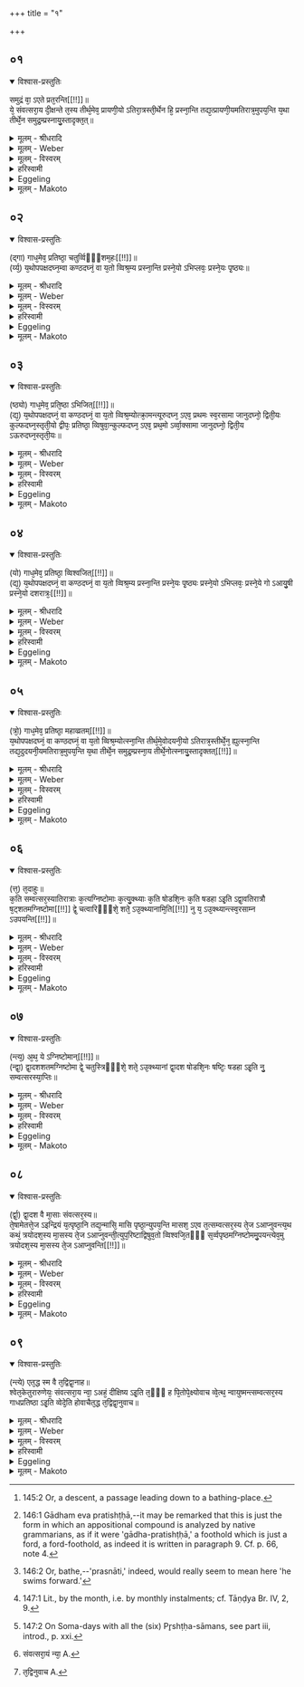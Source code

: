 +++
title = "१"

+++


##  ०१


<details open><summary>विश्वास-प्रस्तुतिः</summary>

समुद्रं वा᳘ ऽएते प्रत᳘रन्ति[[!!]]॥   
ये᳘ संवत्सरा᳘य दी᳘क्षन्ते त᳘स्य तीर्थ᳘मेव᳘ प्रायणी᳘यो ऽतिरा᳘त्रस्ती᳘र्थेन हि᳘ प्रस्ना᳘न्ति तद्य᳘त्प्रायणी᳘यमतिरात्र᳘मुपय᳘न्ति य᳘था तीर्थे᳘न समुद्र᳘म्प्रस्नायु᳘स्तादृक्त᳘त्॥
</details>

<details><summary>मूलम् - श्रीधरादि</summary>

समुद्रं वा᳘ ऽएते प्रत᳘रन्ति[[!!]]॥   
ये᳘ संवत्सरा᳘य दी᳘क्षन्ते त᳘स्य तीर्थ᳘मेव᳘ प्रायणी᳘यो ऽतिरा᳘त्रस्ती᳘र्थेन हि᳘ प्रस्ना᳘न्ति तद्य᳘त्प्रायणी᳘यमतिरात्र᳘मुपय᳘न्ति य᳘था तीर्थे᳘न समुद्र᳘म्प्रस्नायु᳘स्तादृक्त᳘त्॥
</details>

<details><summary>मूलम् - Weber</summary>

समुद्रं वा᳘ऽएते प्र᳘तरन्ति ॥  
ये᳘ संवत्सरा᳘य दीक्षन्ते त᳘स्य तीर्थ᳘मेव᳘ प्रायणी᳘योऽतिरा᳘त्रस्ती᳘र्थेन हि᳘ प्रस्ना᳘न्ति तद्य᳘त्प्रायणी᳘यमतिरात्र᳘मुपय᳘न्ति य᳘था तीर्थे᳘न समुद्रं᳘ प्रस्नायु᳘स्तादृक्त᳘त् ॥
</details>

<details><summary>मूलम् - विस्वरम्</summary>

**सम्वत्सरे समुद्रतरणोपासनम् ।**
 
समुद्रं वा एते प्रतरन्ति । ये संवत्सराय दीक्षन्ते । तस्य तीर्थमेव प्रायणीयो ऽतिरात्रः । तीर्थेन हि प्रस्नांति । तद्यत्प्रायणीयमतिरात्रमुपयन्ति । यथा तीर्थेन समुद्रं प्रस्नायुः । तादृक्तत् ॥ १ ॥ 
</details>

<details><summary>हरिस्वामी</summary>

"समुद्रं वा” एताभिः पंचभिः कण्डिकाभिः संवत्सरे समुद्रप्रतरणोपासनमुच्यते । तीर्थगाधोद्ध्युत्तरणपुनःप्रतरणानि च प्रायणीयादीनां नामान्येतानि प्रदर्श्यन्ते । उपासनारूपत्वाच्च फलम् । संवत्सरो ऽप्यत्र ईदृश एव द्रष्टव्यः । 'प्रस्नांति' "ष्णा शौचे" (धा. पा. अ. प. ४२) इत्येषः प्रपूर्वः प्रतरणे वर्तते । प्रतरतीत्यर्थः । 'प्रस्नायुः' प्रतरेयुः ॥ १ ॥ 
</details>

<details><summary>Eggeling</summary>

1. Verily, those who become initiated for (a sacrificial session of) a year cross an ocean: the Prāyaṇīya Atirātra is a flight of steps [^egg_440], for it is by means of a flight of steps that one enters (the water); and

[^egg_440]: 145:2 Or, a descent, a passage leading down to a bathing-place.

when they enter on the Prāyaṇīya Atirātra it is just as if they were entering the ocean by a flight of steps.
</details>

<details><summary>मूलम् - Makoto</summary>

समुद्रं꣡ वा꣡ एते꣡ प्र꣡तरन्ति ।॥  
ये꣡ संवत्सरा꣡य दीक्षन्ते त꣡स्य तीर्थ꣡म् एव꣡ प्रा꣡यणी꣡यो ऽतिरा꣡त्रस् ती꣡र्थेन हि꣡ प्रस्ना꣡न्ति त꣡द् य꣡त् प्रा꣡यणी꣡यम् अतिरा꣡त्र꣡म् उपय꣡न्ति य꣡था꣡ तीर्थे꣡न समुद्रं꣡ प्रस्ना꣡यु꣡स् ता꣡दृ꣡क्त꣡त् ॥॥
</details>


##  ०२


<details open><summary>विश्वास-प्रस्तुतिः</summary>

(द्गा) गाध᳘मेव᳘ प्रतिष्ठा᳘ चतुर्व्विᳫँ᳭शम᳘हः[[!!]]॥  
(र्य्य᳘) य᳘थोपपक्षदघ्न᳘म्वा कण्ठदघ्नं᳘ वा य᳘तो व्विश्र᳘म्य प्रस्ना᳘न्ति प्रस्ने᳘यो ऽभिप्लवः᳘ प्रस्ने᳘यः पृ᳘ष्ठ्यः॥
</details>

<details><summary>मूलम् - श्रीधरादि</summary>

(द्गा) गाध᳘मेव᳘ प्रतिष्ठा᳘ चतुर्व्विᳫँ᳭शम᳘हः[[!!]]॥  
(र्य्य᳘) य᳘थोपपक्षदघ्न᳘म्वा कण्ठदघ्नं᳘ वा य᳘तो व्विश्र᳘म्य प्रस्ना᳘न्ति प्रस्ने᳘यो ऽभिप्लवः᳘ प्रस्ने᳘यः पृ᳘ष्ठ्यः॥
</details>

<details><summary>मूलम् - Weber</summary>

गाध᳘मेव᳘ प्रतिष्ठा᳘ चतुर्विँश᳘म᳘हः ॥  
य᳘थोपपक्षदघ्नं᳘ वा कण्ठदघ्नं᳘ वा य᳘तो विश्र᳘म्य प्रस्ना᳘न्ति प्रस्ने᳘योऽभिप्लवः᳘ प्रस्ने᳘यः पृ᳘ष्ठ्यः ॥
</details>

<details><summary>मूलम् - विस्वरम्</summary>

गाधमेव प्रतिष्ठा चतुर्विंशमहः । यथोपपक्षदघ्नं वा कंठदघ्नं वा यतो विश्रम्य प्रस्नांति । प्रस्नेयो ऽभिप्लवः । प्रस्नेयः पृष्ठ्यः ॥ २ ॥ 
</details>

<details><summary>हरिस्वामी</summary>

गाधमेव ग्राह्यम् अल्पोदकम् । प्रतितिष्ठत्यस्यामितिं 'प्रतिष्ठा' । 'उपपक्षदघ्नं' पक्षयोः समीपमुपपक्षं प्रमाणमस्य उपपक्षदघ्नम् । कण्ठप्रमाणं 'कण्ठदघ्नं' । 'प्रस्नेयः' प्रस्नानार्हः प्रतरणार्ह इत्यर्थः ॥ २ ॥ 
</details>

<details><summary>Eggeling</summary>

2. The Caturviṁśa day is (in the form of) a foothold, a shallow place [^egg_441], such a one as (where the water reaches) either to the arm-pits or to the neck, whence, having rested, they enter [^egg_442] (the deep water). The Abhiplava is (a spot) suitable for swimming; and so is the Pr̥shṭḥya suitable for swimming.

[^egg_441]: 146:1 Gādham eva pratishṭḥā,--it may be remarked that this is just the form in which an appositional compound is analyzed by native grammarians, as if it were 'gādha-pratishṭḥā,' a foothold which is just a ford, a ford-foothold, as indeed it is written in paragraph 9. Cf. p. 66, note 4.

[^egg_442]: 146:2 Or, bathe,--'prasnāti,' indeed, would really seem to mean here 'he swims forward.'
</details>

<details><summary>मूलम् - Makoto</summary>

गा꣡ध꣡म् एव꣡ प्रतिष्ठा꣡ चतुर्विँश꣡म् अ꣡हः ।॥  
य꣡थोपपक्षदघ्नं꣡ वा꣡ कण्ठदघ्नं꣡ वा꣡ य꣡तो विश्र꣡म्य प्रस्ना꣡न्ति प्रस्ने꣡यो ऽभिप्लवः꣡ प्रस्ने꣡यः पृ꣡ष्ठ्यः ॥॥
</details>


##  ०३


<details open><summary>विश्वास-प्रस्तुतिः</summary>

(ष्ठ्यो) गाध᳘मेव᳘ प्रति᳘ष्ठा ऽभिजित्[[!!]]॥  
(द्य᳘) य᳘थोपपक्षदघ्नं᳘ वा कण्ठदघ्नं᳘ वा य᳘तो व्विश्र᳘म्योत्क्रा᳘मन्त्यूरुदघ्न᳘ ऽएव᳘ प्रथमः स्व᳘रसामा जानुदघ्नो᳘ द्विती᳘यः कुल्फदघ्न᳘स्तृती᳘यो द्वीपः᳘ प्रतिष्ठा᳘ व्विषुवा᳘न्कुल्फदघ्न᳘ ऽएव᳘ प्रथ᳘मो ऽर्व्वा᳘क्सामा जानुदघ्नो᳘ द्विती᳘य ऽऊरुदघ्न᳘स्तृती᳘यः॥
</details>

<details><summary>मूलम् - श्रीधरादि</summary>

(ष्ठ्यो) गाध᳘मेव᳘ प्रति᳘ष्ठा ऽभिजित्[[!!]]॥  
(द्य᳘) य᳘थोपपक्षदघ्नं᳘ वा कण्ठदघ्नं᳘ वा य᳘तो व्विश्र᳘म्योत्क्रा᳘मन्त्यूरुदघ्न᳘ ऽएव᳘ प्रथमः स्व᳘रसामा जानुदघ्नो᳘ द्विती᳘यः कुल्फदघ्न᳘स्तृती᳘यो द्वीपः᳘ प्रतिष्ठा᳘ व्विषुवा᳘न्कुल्फदघ्न᳘ ऽएव᳘ प्रथ᳘मो ऽर्व्वा᳘क्सामा जानुदघ्नो᳘ द्विती᳘य ऽऊरुदघ्न᳘स्तृती᳘यः॥
</details>

<details><summary>मूलम् - Weber</summary>

गाध᳘मेव᳘ प्रतिॗष्ठाभिजि᳟त् ॥  
य᳘थोपपक्षदघ्नं᳘ वा कण्ठदघ्नं᳘ वा य᳘तो विश्र᳘म्योत्क्रा᳘मन्त्यूरुदघ्न᳘ एव᳘ प्रथमः स्व᳘रसामा जानुदघ्नो᳘ द्विती᳘यः कुल्फदघ्न᳘स्तृती᳘यो द्वीपः᳘ प्रतिष्ठा᳘ विषुवा᳘न्कुल्फदघ्न᳘ एव᳘ प्रथॗमोऽर्वा᳘क्सामा जानुदघ्नो᳘ द्विती᳘य ऊरुदघ्न᳘स्तृती᳘यः ॥
</details>

<details><summary>मूलम् - विस्वरम्</summary>

गाधमेव प्रतिष्ठा ऽभिजित् । यथोपपक्षदघ्नं वा कण्ठदघ्नं वा यतो विश्रम्योत्क्रामन्ति । ऊरुदघ्न एव प्रथमः स्वरसामा । जानुदघ्नो द्वितीयः । कुल्फदघ्नस्तृतीयः । द्वीपः प्रतिष्ठा विषुवान् । कुल्पदघ्न एव प्रथमो ऽर्वाक्सामा । जानुदघ्नो द्वितीयः । ऊरुदघ्नस्तृतीयः ॥ ३ ॥ 
</details>

<details><summary>हरिस्वामी</summary>

सर्वान् कामान् अर्वाक् सुवृत्तः । अर्वाक् स च सामा इत्येवं प्राप्ते शाकपार्थिवादिवत्तत्पदलोपसमासः ॥ ३ ॥ ४ ॥ 
</details>

<details><summary>Eggeling</summary>

3. The Abhijit is a foothold, a shallow place, such a one as (where the water reaches) either to the arm-pits, or to the neck, whence, having rested, they come out (of the water). The first Svarasāman is thigh-deep, the second knee-deep, the third knuckle-deep. The Vishuvat is a foothold (in the form of) an island. The first (Svarasāman) with reversed Sāmans is knuckle-deep, the second knee-deep, and the third thigh-deep.
</details>

<details><summary>मूलम् - Makoto</summary>

गा꣡ध꣡म् एव꣡ प्रतिष्ठा᳙भिजि꣡त् ।॥  
य꣡थोपपक्षदघ्नं꣡ वा꣡ कण्ठदघ्नं꣡ वा꣡ य꣡तो विश्र꣡म्योत्क्रा꣡मन्त्य् ऊरुदघ्न꣡ एव꣡ प्रथमः꣡ स्व꣡रसा꣡मा꣡ जा꣡नुदघ्नो꣡ द्विती꣡यः कुल्फदघ्न꣡स् तृती꣡यो द्वीपः꣡ प्रतिष्ठा꣡ विषुवा꣡न् कुल्फदघ्न꣡ एव꣡ प्रथमो᳙ ऽर्वा꣡क्सा꣡मा꣡ जा꣡नुदघ्नो꣡ द्विती꣡य ऊरुदघ्न꣡स् तृती꣡यः ॥॥
</details>


##  ०४


<details open><summary>विश्वास-प्रस्तुतिः</summary>

(यो) गाध᳘मेव᳘ प्रतिष्ठा᳘ व्विश्वजित्[[!!]]॥  
(द्य᳘) य᳘थोपपक्षदघ्नं᳘ वा कण्ठदघ्नं᳘ वा य᳘तो व्विश्र᳘म्य प्रस्ना᳘न्ति प्रस्ने᳘यः पृ᳘ष्ठ्यः प्रस्ने᳘यो ऽभिप्लवः᳘ प्रस्ने᳘ये गो ऽआयु᳘षी प्रस्ने᳘यो दशरात्रः᳘[[!!]]॥
</details>

<details><summary>मूलम् - श्रीधरादि</summary>

(यो) गाध᳘मेव᳘ प्रतिष्ठा᳘ व्विश्वजित्[[!!]]॥  
(द्य᳘) य᳘थोपपक्षदघ्नं᳘ वा कण्ठदघ्नं᳘ वा य᳘तो व्विश्र᳘म्य प्रस्ना᳘न्ति प्रस्ने᳘यः पृ᳘ष्ठ्यः प्रस्ने᳘यो ऽभिप्लवः᳘ प्रस्ने᳘ये गो ऽआयु᳘षी प्रस्ने᳘यो दशरात्रः᳘[[!!]]॥
</details>

<details><summary>मूलम् - Weber</summary>

गाध᳘मेव᳘ प्रतिष्ठा᳘ विश्वजि᳟त् ॥  
य᳘थोपपक्षदघ्नं᳘ वा कण्ठदघ्नं᳘ वा य᳘तो विश्र᳘म्य प्रस्ना᳘न्ति प्रस्ने᳘यः पृ᳘ष्ठ्यः प्रस्ने᳘योऽभिप्लवः᳘ प्रस्ने᳘ये गोऽआयु᳘षी प्रस्ने᳘यो दशरा᳘त्रः ॥
</details>

<details><summary>मूलम् - विस्वरम्</summary>

गाधमेव प्रतिष्ठा विश्वजित् । यथोपपक्षदघ्नं वा कण्ठदघ्नं वा यतो विश्रम्य प्रस्नान्ति । प्रस्नेयः पृष्ठ्यः । प्रस्नेयो ऽभिप्लवः । प्रस्नेये गोआयुषी । प्रस्नेयो दशरात्रः ॥ ४ ॥ 
</details>

<details><summary>हरिस्वामी</summary>

[व्याख्यानं तृतीये]
</details>

<details><summary>Eggeling</summary>

4. The Viśvajit is a foothold, a shallow place, such a one as (where the water reaches) either to the arm-pits or to the neck, whence, having rested, he enters (the deep water again). The Pr̥shṭḥya is suitable for swimming, and so is the Abhiplava, and so are the Go and Āyus, and so is the Daśarātra.
</details>

<details><summary>मूलम् - Makoto</summary>

गा꣡ध꣡म् एव꣡ प्रतिष्ठा꣡ विश्वजि꣡त् ।॥  
य꣡थोपपक्षदघ्नं꣡ वा꣡ कण्ठदघ्नं꣡ वा꣡ य꣡तो विश्र꣡म्य प्रस्ना꣡न्ति प्रस्ने꣡यः पृ꣡ष्ठ्यः प्रस्ने꣡यो ऽभिप्लवः꣡ प्रस्ने꣡यो गोआ꣡यु꣡षी प्रस्ने꣡यो दशरा꣡त्रः꣡ ॥॥
</details>


##  ०५


<details open><summary>विश्वास-प्रस्तुतिः</summary>

(त्रो᳘) गाध᳘मेव᳘ प्रतिष्ठा᳘ महाव्व्रतम्[[!!]]॥  
य᳘थोपपक्षदघ्नं᳘ वा कण्ठदघ्नं᳘ वा य᳘तो व्विश्र᳘म्योत्स्ना᳘न्ति तीर्थ᳘मे᳘वोदयनी᳘यो ऽतिरात्र᳘स्तीर्थे᳘न᳘ ह्युत्स्ना᳘न्ति तद्य᳘दुदयनी᳘यमतिरात्र᳘मुपय᳘न्ति य᳘था तीर्थे᳘न समुद्र᳘म्प्रस्ना᳘य तीर्थे᳘नोत्स्नायु᳘स्तादृक्तत्[[!!]]॥
</details>

<details><summary>मूलम् - श्रीधरादि</summary>

(त्रो᳘) गाध᳘मेव᳘ प्रतिष्ठा᳘ महाव्व्रतम्[[!!]]॥  
य᳘थोपपक्षदघ्नं᳘ वा कण्ठदघ्नं᳘ वा य᳘तो व्विश्र᳘म्योत्स्ना᳘न्ति तीर्थ᳘मे᳘वोदयनी᳘यो ऽतिरात्र᳘स्तीर्थे᳘न᳘ ह्युत्स्ना᳘न्ति तद्य᳘दुदयनी᳘यमतिरात्र᳘मुपय᳘न्ति य᳘था तीर्थे᳘न समुद्र᳘म्प्रस्ना᳘य तीर्थे᳘नोत्स्नायु᳘स्तादृक्तत्[[!!]]॥
</details>

<details><summary>मूलम् - Weber</summary>

गाध᳘मेव᳘ प्रतिष्ठा᳘ महाव्रत᳟म् ॥  
य᳘थोपपक्षदघ्नं᳘ वा कण्ठदघ्नं᳘ वा य᳘तो विश्र᳘म्योत्स्ना᳘न्ति तीर्थ᳘मेॗवोदयनी᳘योऽतिरात्र᳘स्तीर्थे᳘नॗ ह्युत्स्ना᳘न्ति तद्य᳘दुदयनी᳘यमतिरात्र᳘मुपय᳘न्ति य᳘था तीर्थे᳘न समुद्रं᳘ प्रस्ना᳘य तीर्थे᳘नोत्स्नायु᳘स्तादृ᳘क्त᳟त् ॥
</details>

<details><summary>मूलम् - विस्वरम्</summary>

गाधमेव प्रतिष्ठा महाव्रतम् । यथोपपक्षदघ्नं वा कण्ठदघ्नं वा यतो विश्रम्योत्स्नान्ति । तीर्थमेवोदयनीयो ऽतिरात्रः । तीर्थेन ह्युत्स्नान्ति । तद्यदुदयनीयमतिरात्रमुपयन्ति । यथा तीर्थेन समुद्रं प्रस्नाय तीर्थेनोत्स्नायुः । तादृक्तत् ॥ ५ ॥ 
</details>

<details><summary>हरिस्वामी</summary>

'उत्स्नांति' उत्तरन्ति ॥ ५ ॥ 
</details>

<details><summary>Eggeling</summary>

5. The Mahāvrata is a foothold, a shallow place, such a one as (where the water reaches) either to the arm-pits or to the neck, whence, having rested,

they step out (of the water). The Udayanīya (concluding) Atirātra is a flight of steps, for it is by a flight of steps that people step out (of the water): thus, when they perform the Udayanīya Atirātra, it is just as if, having entered the sea by a flight of steps, they were to step out of it, by a flight of steps.
</details>

<details><summary>मूलम् - Makoto</summary>

गा꣡ध꣡म् एव꣡ प्रतिष्ठा꣡ महा꣡व्रत꣡म् ।॥  
य꣡थोपपक्षदघ्नं꣡ वा꣡ कण्ठदघ्नं꣡ वा꣡ य꣡तो विश्र꣡म्योत्स्ना꣡न्ति तीर्थ꣡म् एवो᳙दयनी꣡यो ऽतिरा꣡त्र꣡स् तीर्थे꣡न ह्य् उ᳙त्स्ना꣡न्ति त꣡द् य꣡द् उदयनी꣡यम् अतिरा꣡त्र꣡म् उपय꣡न्ति य꣡था꣡ तीर्थे꣡न समुद्रं꣡ प्रस्ना꣡य तीर्थे꣡नओत्स्ना꣡यु꣡स् ता꣡दृ꣡क् त꣡त् ॥॥
</details>


##  ०६


<details open><summary>विश्वास-प्रस्तुतिः</summary>

(त्त᳘) त᳘दाहुः॥  
क᳘ति सम्वत्सर᳘स्यातिरात्राः क᳘त्यग्निष्टोमाः क᳘त्यु᳘क्थ्याः क᳘ति षोडशि᳘नः क᳘ति षडहा ऽइ᳘ति ऽद्वा᳘वतिरात्रौ ष᳘ट्शतमग्निष्टोमा[[!!]] द्वे᳘ चत्वारिᳫँ᳭शे᳘ शते᳘ ऽउ᳘क्थ्यानामि᳘ति[[!!]] नु य᳘ ऽउ᳘क्थ्यान्त्स्व᳘रसाम्न ऽउपयन्ति[[!!]]॥
</details>

<details><summary>मूलम् - श्रीधरादि</summary>

(त्त᳘) त᳘दाहुः॥  
क᳘ति सम्वत्सर᳘स्यातिरात्राः क᳘त्यग्निष्टोमाः क᳘त्यु᳘क्थ्याः क᳘ति षोडशि᳘नः क᳘ति षडहा ऽइ᳘ति ऽद्वा᳘वतिरात्रौ ष᳘ट्शतमग्निष्टोमा[[!!]] द्वे᳘ चत्वारिᳫँ᳭शे᳘ शते᳘ ऽउ᳘क्थ्यानामि᳘ति[[!!]] नु य᳘ ऽउ᳘क्थ्यान्त्स्व᳘रसाम्न ऽउपयन्ति[[!!]]॥
</details>

<details><summary>मूलम् - Weber</summary>

त᳘दाहुः ॥  
क᳘ति संवत्सर᳘स्यातिरात्राः क᳘त्यग्निष्टोमाः क᳘त्युॗक्थ्याः क᳘ति षोडशिनः क᳘ति षडहा इ᳘ति द्वा᳘वतिरात्रौ ष᳘ट्शतमग्निष्टो᳘मा द्वे᳘ चत्वा᳘रिँशे शते᳘ऽउॗक्थ्याना᳘मिति नु य᳘ऽउॗक्थ्यान्त्स्व᳘रसाम्न उपय᳟न्ति ॥
</details>

<details><summary>मूलम् - विस्वरम्</summary>

तदाहुः- कति संवत्सरस्यातिरात्राः । कत्यग्निष्टोमाः । कत्युक्थ्याः । कति षोडशिनः । कति षडहा इति । द्वावतिरात्रौ । षट्शतमग्निष्टोमाः । द्वे चत्वारिंशे शते उक्थ्यानाम् । इति नु य उक्थ्यान् स्वरसाम्न उपयन्ति ॥ ६ ॥ 
</details>

<details><summary>हरिस्वामी</summary>

तदाहुः । 'कति' “श्रद्धाया वै देवाः" इत्यत्र प्रायणीयादीनि सप्तत्रिंशत् सौम्यान्युपक्रम्य "तदेतत्संवत्सरस्य जन्म" इत्युक्तम् । तथा "यद्वै दीक्षंते" इत्यत्रापि तान्येव सप्तत्रिंशतमुपन्यस्य "स एष संवत्सरस्त्रिमहाव्रतः" इत्युक्तम् । तथा "पुरुषो वै संवत्सरः" इत्यत्रापि तान्येवानुक्रांतानि । तथा "समुद्रं वा एते प्रतरन्ति" इत्यत्रापि तान्येवानुक्रांतानि । न च तावतीभिः संवत्सरः पूर्यते । तत्रावश्यं तेषामभ्यासेन संवत्सरः पूरणीयः प्राप्नोति । सः अभ्यासो ऽविशेषात् सर्वेषां तुल्यः प्रसज्यते । तन्निवृत्त्यर्थं पृष्ठ्याभिप्लवयोरेवाभ्यास उच्यते । सो ऽपि च प्रतिमासं चतुःकृत्वः अभिप्लवस्य षष्ठसप्तमद्वादशेषु मासेषु त्रिस्त्रिः, पृष्ठ्यस्य तु सकृत् प्रयोगः, इत्येष कल्पः । संख्याप्रश्नप्रतिवचनाभ्यां कथं (विदेशत्रा ?) क्रियते । **द्वावतिरात्रावि**त्यतिरात्रयोरनावृत्तिं दर्शयति । **षट्शतमग्निष्टोमा** इति पंचचत्वारिंशदभिप्लवाभ्यासाः । तत्र प्रथमांत्यावग्निष्टोमो उक्थ्या इतरे इति नवतिरभिप्लवाका अग्निष्टोमाः । पार्ष्ठिका द्वादश । प्रतिमासं पृष्ठ्यस्य प्रयोगात् । अभिजित् विश्वजित् महाव्रतं विषुवान् इत्येवं चत्वारो ऽग्निष्टोमाः । इत्येतदंगीकृत्याह- **षट्शतमग्निष्टोमा** इति । चतुर्विंशं त्वहः अत्र उक्थ्या एव अभिप्रेतम् । द्वे चत्वारिंशे शते उक्थ्यानाम् । प्रतिमासं विंशतिरुक्थ्या भवन्तीत्यभिप्रायः । चतुरभिप्लविके अर्थे स्पष्टमेव षष्ठे मासे ऽत्र छन्दोमाः आयुश्च । अविवाक्यं तु आंतरालिकम् । नोक्थ्येषु नाग्निष्टोमेषु संख्यातम् । एवं तावत् ये उक्थ्याः 'ते स्वरसाम्न उपयन्ति' । तेषां संख्या पूरणीया ॥ ६ ॥ 
</details>

<details><summary>Eggeling</summary>

6. Regarding this they say, 'How many Atirātras are there in the year, how many Agnishṭomas, how many Ukthyas, how many Shoḍaśins, how many Shaḍahas?'--Two Atirātras, a hundred and six Agnishṭomas, and two hundred and forty Ukthyas,--thus in the case of those who perform the Svarasāmans as Ukthyas.
</details>

<details><summary>मूलम् - Makoto</summary>

त꣡द् आ꣡हुः ।॥  
क꣡ति संवत्सर꣡स्या꣡तिरा꣡त्राः꣡ क꣡त्य् अग्निष्टोमाः꣡ क꣡त्य् उक्थ्याः᳙ क꣡ति षोडशिनः꣡ क꣡ति षडहा꣡ इ꣡ति द्वा꣡व् अतिरा꣡त्रौ꣡ ष꣡ट्शतम् अग्निष्टो꣡मा꣡ द्वे꣡ चत्वा꣡रिँशे शते꣡ उक्थ्या᳙ना꣡म् इ꣡ति नु꣡ य꣡ उक्थ्या᳙न्त् स्व꣡रसा꣡म्न उपय꣡न्ति ॥॥
</details>


##  ०७


<details open><summary>विश्वास-प्रस्तुतिः</summary>

(न्त्य᳘) अ᳘थ᳘ ये ऽग्निष्टोमान्[[!!]]॥  
(न्द्वा᳘) द्वा᳘दशशतमग्निष्टोमा द्वे᳘ चतुस्त्रिᳫँ᳭शे᳘ शते᳘ ऽउ᳘क्थ्यानां द्वा᳘दश षोडशि᳘नः षष्टिः᳘ षडहा ऽइ᳘ति नु᳘ सम्वत्सरस्या᳘प्तिः॥
</details>

<details><summary>मूलम् - श्रीधरादि</summary>

(न्त्य᳘) अ᳘थ᳘ ये ऽग्निष्टोमान्[[!!]]॥  
(न्द्वा᳘) द्वा᳘दशशतमग्निष्टोमा द्वे᳘ चतुस्त्रिᳫँ᳭शे᳘ शते᳘ ऽउ᳘क्थ्यानां द्वा᳘दश षोडशि᳘नः षष्टिः᳘ षडहा ऽइ᳘ति नु᳘ सम्वत्सरस्या᳘प्तिः॥
</details>

<details><summary>मूलम् - Weber</summary>

अ᳘थॗ येऽग्निष्टोमा᳟न् ॥  
द्वा᳘दशशतमग्निष्टोमा द्वे᳘ चतुस्त्रिँशे᳘ शते᳘ऽउॗक्थ्यानां द्वा᳘दश षोडशि᳘नः षष्टिः᳘ षडहा इ᳘ति नु᳘ संवत्सरस्या᳘प्तिः ॥
</details>

<details><summary>मूलम् - विस्वरम्</summary>

अथ ये ऽग्निष्टोमान् । द्वादशशतमग्निष्टोमाः । द्वे चतुस्त्रिंशे शते उक्थ्यानाम् । द्वादश षोडशिनः । षष्टिः षडहाः । इति नु संवत्सरस्याप्तिः ॥ ७ ॥ 
</details>

<details><summary>हरिस्वामी</summary>

**अथ ये ऽग्निष्टोमानि**ति । 'ये' तु 'अग्निष्टोमान्' स्वरसाम्न उपयन्ति । तेषां तैः षड्भिरग्निष्टोमैः सह 'द्वादशशतं' अग्निष्टोमानां भवति । तैरेव ऊनाः उक्थ्याः 'द्वे चतुस्त्रिंशे शते' भवन्ति । **द्वादश षोडशिन** इति । तेन द्वादशकृत्वः पृष्ठ्यः अभ्यस्यते इति गम्यते । **षष्टिः षडहा** इति । सप्तपंचाशत् पार्ष्ठिकाभिप्लविकास्त्रयः प्रायणीयादिभि: सह भाषिता इत्यभिप्रायः । विषुवांस्तु संवत्सरस्यात्मेति न संख्यातः । 'इति नु' तावत् संवत्सरस्याप्तिः पूरणमित्युपसंहारः ॥ ७ ॥ 
</details>

<details><summary>Eggeling</summary>

7. But in the case of those who perform them as Agnishṭomas, a hundred and twelve Agnishṭomas, two hundred and thirty-four Ukthyas, twelve Shoḍaśins, and sixty Shaḍahas. This, then, is how the year is obtained.
</details>

<details><summary>मूलम् - Makoto</summary>

अ꣡थ ये᳙ ऽग्निष्टोमा꣡न् ।॥  
द्वा꣡दशशतम् अग्निष्टोमा꣡ द्वे꣡ चतुस्त्रिँशे꣡ शते꣡ उक्थ्या᳙नां꣡ द्वा꣡दश षोडशि꣡नः षष्टिः꣡ षडहा꣡ इ꣡ति नु꣡ संवत्सरस्या꣡प्तिः ॥॥
</details>


##  ०८


<details open><summary>विश्वास-प्रस्तुतिः</summary>

(र्द्वा᳘) द्वा᳘दश वै मा᳘साः संवत्सर᳘स्य॥  
ते᳘षामेतत्ते᳘ज ऽइन्द्रियं य᳘त्पृष्ठा᳘नि तद्य᳘न्मासि᳘ मासि पृष्ठा᳘न्युपय᳘न्ति मासश᳘ ऽएव त᳘त्सम्वत्सर᳘स्य ते᳘ज ऽआप्नुवन्त्य᳘थ कथं᳘ त्रयोदश᳘स्य मा᳘सस्य ते᳘ज ऽआप्नुवन्ती᳘त्युप᳘रिष्टाद्विषुव᳘तो व्विश्वजि᳘तᳫँ᳭ स᳘र्व्वपृष्ठमग्निष्टोममु᳘पयन्त्येव᳘मु त्रयोदश᳘स्य मा᳘सस्य ते᳘ज ऽआप्नुवन्ति[[!!]]॥
</details>

<details><summary>मूलम् - श्रीधरादि</summary>

(र्द्वा᳘) द्वा᳘दश वै मा᳘साः संवत्सर᳘स्य॥  
ते᳘षामेतत्ते᳘ज ऽइन्द्रियं य᳘त्पृष्ठा᳘नि तद्य᳘न्मासि᳘ मासि पृष्ठा᳘न्युपय᳘न्ति मासश᳘ ऽएव त᳘त्सम्वत्सर᳘स्य ते᳘ज ऽआप्नुवन्त्य᳘थ कथं᳘ त्रयोदश᳘स्य मा᳘सस्य ते᳘ज ऽआप्नुवन्ती᳘त्युप᳘रिष्टाद्विषुव᳘तो व्विश्वजि᳘तᳫँ᳭ स᳘र्व्वपृष्ठमग्निष्टोममु᳘पयन्त्येव᳘मु त्रयोदश᳘स्य मा᳘सस्य ते᳘ज ऽआप्नुवन्ति[[!!]]॥
</details>

<details><summary>मूलम् - Weber</summary>

द्वा᳘दश वै मा᳘साः संवत्सर᳘स्य ॥  
ते᳘षामेतत्ते᳘ज इन्द्रियं य᳘त्पृष्ठा᳘नि तद्य᳘न्मासि᳘-मासि पृष्ठा᳘न्युपय᳘न्ति मासश᳘ एव त᳘त्संवत्सर᳘स्य ते᳘ज आप्नुवन्त्य᳘थ कथं᳘ त्रयोदश᳘स्य मा᳘सस्य ते᳘ज आप्नुवन्ती᳘त्युप᳘रिष्ठाद्विषुव᳘तो विश्वजि᳘तँ स᳘र्वपृष्ठमग्निष्टोममु᳘पयन्त्येव᳘मु त्रयोदश᳘स्य मा᳘सस्य ते᳘ज आ᳘प्नुवन्ति ॥
</details>

<details><summary>मूलम् - विस्वरम्</summary>

द्वादश वै मासाः संवत्सरस्य । तेषामेतत्तेजः, इंद्रियं-- यत्पृष्ठानि । तद्यन्मासि मासि पृष्ठान्युपयन्ति । मासश एव तत्संवत्सरस्य तेज आप्नुवन्ति । अथ कथं त्रयोदशस्य मासस्य तेज आप्नुवन्ति इति । उपरिष्टात् विषुवतो विश्वजितं सर्वपृष्ठमग्निष्टोममुपयन्ति । एवमु त्रयोदशस्य मासस्य तेज आप्नुवन्ति ॥ ८ ॥ 
</details>

<details><summary>हरिस्वामी</summary>

**द्वादश वै मासा** इति । 'द्वादश मासाः' प्रकल्प्यंते । पुनः प्रतिमासं 'पृष्ठ्यः' प्रयोक्तव्य इति पाठक्रमाच्च पूर्वपक्षे अभिप्लवपूर्वा मासाः । उत्तरपक्षे तु- पृष्ठ्यपूर्वाः सेत्स्यंति । तदाह- द्वादश मासाः । माससम्मिताः त्रिंशत्संख्याका अस्य कर्मसंवत्सरस्य भागाः कल्प्या इति शेषः । तेषां द्वादशानां माससम्मितानां कर्मभागानामन्तःस्थानां ‘तेजः' । "तिज निशाने" । (धा. पा. चु. प. ११९) इति धातुः । अतिशयेन तीक्ष्णं इन्द्रियं वर्द्धयन् स्वकार्यक्षमतममित्यर्थः । 'यत्पृष्टानि' पृष्टस्तोत्रसाधनानि रथंतरादीनि । तैरत्र पृष्ठ्याः षडहमुपयन्ति । तेन 'मासशः' मासे मासे संवत्सरस्य तेजसि स्थानमंगम् । तदाप्नुवन्तीत्येवं प्रतिमासं पृष्ठस्यावृत्तिरुच्यते । **अथ कथमि**ति । त्रयोदशमासस्य यत् । **एतद्ध स्मे**ति । 'गाधप्रतिष्ठा' (संवत्सराग्नितेजःस्वयेच्छेति द्रष्टव्यम् ?) सर्वेषामेतेषामत्र वचनात् ॥ ८ ॥ ९ ॥ 

इति श्रीमदाचार्यहरिस्वामिनः कृतौ माध्यन्दिनीयशतपथब्राह्मणभाष्ये द्वादशकाण्डे द्वितीये ऽध्याये प्रथमं ब्राह्मणम् ॥ (१२ । २ । १) ॥ 
</details>

<details><summary>Eggeling</summary>

8. There are twelve months in the year, and their vital energy and power are the Pr̥shṭḥas; and by performing the Pr̥shṭḥas month by month, they obtain, in monthly portions [^egg_443], that vital energy of the year.--'And how do they obtain the vital energy of the thirteenth (intercalary) month?' Well, subsequent to the Vishuvat day they perform the Viśvajit Agnishṭoma with all the Pr̥shṭḥas [^egg_444], and thus indeed they obtain the vital energy of the thirteenth month.

[^egg_443]: 147:1 Lit., by the month, i.e. by monthly instalments; cf. Tāṇḍya Br. IV, 2, 9.

[^egg_444]: 147:2 On Soma-days with all the (six) Pr̥shṭḥa-sāmans, see part iii, introd., p. xxi.
</details>

<details><summary>मूलम् - Makoto</summary>

द्वा꣡दश वै꣡ मा꣡साः꣡ संवत्सर꣡स्य ।॥  
ते꣡षा꣡म् एत꣡त् ते꣡ज इन्द्रियं꣡ य꣡त् पृष्था꣡नि त꣡द् य꣡न् मा꣡सि꣡मा꣡सि पृष्था꣡न्य् उपय꣡न्ति मा꣡सश꣡ एव꣡ त꣡त् संवत्सर꣡स्य ते꣡ज आ꣡प्नुवन्त्य् अ꣡थ कथं꣡ त्रयोदश꣡स्य मा꣡सस्य ते꣡ज आ꣡प्नुवन्ती꣡त्य् उप꣡रिष्टा꣡द् विषुव꣡तो विश्वजि꣡तँ स꣡र्वपृष्ठम् अग्निष्टोम꣡म् उ꣡पयन्त्य् एव꣡म् उ त्रयोदश꣡स्य मा꣡सस्य ते꣡ज आ꣡प्नुवन्ति ॥॥
</details>


##  ०९


<details open><summary>विश्वास-प्रस्तुतिः</summary>

(न्त्ये) एत᳘द्ध स्म वै त᳘द्विद्वा᳘नाह॥  
श्वेत᳘केतुरारुणेयः᳘ संवत्सरा᳘य न्वा᳘ ऽअहं᳘ दीक्षिष्य ऽइ᳘ति त᳘ᳫँ᳘ ह पि᳘तोपे᳘क्ष्योवाच व्वे᳘त्थ᳘ न्वायुष्मन्त्सम्वत्सर᳘स्य गाधप्रतिष्ठा ऽइ᳘ति व्वेदे᳘ति होवाचैत᳘द्ध त᳘द्विद्वा᳘नुवाच॥
</details>

<details><summary>मूलम् - श्रीधरादि</summary>

(न्त्ये) एत᳘द्ध स्म वै त᳘द्विद्वा᳘नाह॥  
श्वेत᳘केतुरारुणेयः᳘ संवत्सरा᳘य न्वा᳘ ऽअहं᳘ दीक्षिष्य ऽइ᳘ति त᳘ᳫँ᳘ ह पि᳘तोपे᳘क्ष्योवाच व्वे᳘त्थ᳘ न्वायुष्मन्त्सम्वत्सर᳘स्य गाधप्रतिष्ठा ऽइ᳘ति व्वेदे᳘ति होवाचैत᳘द्ध त᳘द्विद्वा᳘नुवाच॥
</details>

<details><summary>मूलम् - Weber</summary>

एत᳘द्ध स्म वै त᳘द्विद्वा᳘नाह ॥  
श्वेत᳘केतुरारुणेयः᳘ संवत्सरा᳘य न्वा᳘ऽअहं᳘ [^wbr_1] दीक्षिष्यऽइ᳘ति तँ᳘ ह पिॗतोपे᳘क्ष्योवाच वे᳘त्थॗ न्वायुष्मन्त्संवत्सर᳘स्य गाधप्रतिष्ठा इ᳘ति वेदे᳘ति होवाचैत᳘द्ध त᳘द्विद्वा᳘नुवाच [^wbr_2] ॥ ब्राह्मणम् ॥ ५ [२.१.] ॥ 

[^wbr_1]: संवत्सरा᳘यं न्या᳘ A.
[^wbr_2]: त᳘द्विनुवाच A.
</details>

<details><summary>मूलम् - विस्वरम्</summary>

एतद्ध स्म वै तद्विद्वानाह श्वेतकेतुरारुणेयः । संवत्सराय न्वा अहं दीक्षिष्य इति । तं ह पितोपेक्ष्योवाच । वेत्थ न्वायुष्मन् संवत्सरस्य गाधप्रतिष्ठा इति । वेदेति होवाच । तद्ध तद्विद्वानुवाच ॥ ९ ॥ 
</details>

<details><summary>हरिस्वामी</summary>

[व्याख्यानं अष्टमे]
</details>

<details><summary>Eggeling</summary>

9. Now, concerning this, Śvetaketu Āruṇeya,

knowing this, once said, 'I am now going to get myself initiated for one year.' His father, looking at him, said, 'Knowest thou, long-lived one, the fording-footholds of the year?'--'I know them,' he replied, for, indeed, he said this as one knowing it.
</details>

<details><summary>मूलम् - Makoto</summary>

एत꣡द् ध स्म वै꣡ त꣡द् विद्वा꣡न् आ꣡ह ।॥  
श्वेत꣡केतुर् आ꣡रुणेयः꣡ संवत्सरा꣡य न्वा꣡ अहं꣡ दीक्षिष्य इ꣡ति तँ꣡ ह पितो᳙पे꣡क्ष्योवा꣡च वे꣡त्थ न्वा᳙युष्मन्त् संवत्सर꣡स्य गा꣡धप्रतिष्ठा꣡ इ꣡ति वे꣡दे꣡ति होवा꣡चैत꣡द्ध त꣡द् विद्वा꣡न् उवा꣡च ॥॥
</details>

